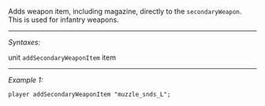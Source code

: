 Adds weapon item, including magazine, directly to the `secondaryWeapon`. This is used for infantry weapons.


---
*Syntaxes:*

unit `addSecondaryWeaponItem` item

---
*Example 1:*

```sqf
player addSecondaryWeaponItem "muzzle_snds_L";
```